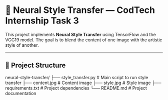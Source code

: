 # 🧠 Neural Style Transfer — CodTech Internship Task 3

This project implements **Neural Style Transfer** using TensorFlow and the VGG19 model. 
The goal is to blend the content of one image with the artistic style of another.

---

## 📁 Project Structure
neural-style-transfer/
├── style_transfer.py       # Main script to run style transfer
├── content.jpg             # Content image
├── style.jpg               # Style image
├── requirements.txt        # Project dependencies
└── README.md               # Project documentation
